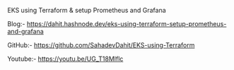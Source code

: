 EKS using Terraform & setup Prometheus and Grafana

Blog:- https://dahit.hashnode.dev/eks-using-terraform-setup-prometheus-and-grafana

GitHub:- https://github.com/SahadevDahit/EKS-using-Terraform

Youtube:- https://youtu.be/UG_T18Mlflc
